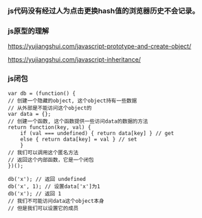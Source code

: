 ### js代码没有经过人为点击更换hash值的浏览器历史不会记录。

### js原型的理解
https://yujiangshui.com/javascript-prototype-and-create-object/ 

https://yujiangshui.com/javascript-inheritance/

### js闭包
```
var db = (function() {
// 创建一个隐藏的object, 这个object持有一些数据
// 从外部是不能访问这个object的
var data = {};
// 创建一个函数, 这个函数提供一些访问data的数据的方法
return function(key, val) {
    if (val === undefined) { return data[key] } // get
    else { return data[key] = val } // set
    }
// 我们可以调用这个匿名方法
// 返回这个内部函数，它是一个闭包
})();

db('x'); // 返回 undefined
db('x', 1); // 设置data['x']为1
db('x'); // 返回 1
// 我们不可能访问data这个object本身
// 但是我们可以设置它的成员
```